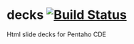 decks [![Build Status](https://travis-ci.org/gundisalwa/decks?branch=master)](https://travis-ci.org/gundisalwa/decks)
=====

Html slide decks for Pentaho CDE
